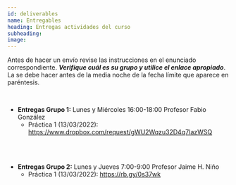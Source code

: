 ```yaml
---
id: deliverables
name: Entregables
heading: Entregas actividades del curso
subheading: 
image: 
---
```


Antes de hacer un envío revise las instrucciones en el enunciado correspondiente. ___Verifique cuál es su grupo y utilice el enlace apropiado___. La se debe hacer antes de la media noche de la fecha límite que aparece en paréntesis.

<br>

* **Entregas Grupo 1:** Lunes y Miércoles 16:00-18:00 Profesor Fabio González
  * Práctica 1 (13/03/2022): https://www.dropbox.com/request/gWU2Wqzu32D4q7IazWSQ

<br>
<br>

* **Entregas Grupo 2:** Lunes y Jueves 7:00-9:00 Profesor Jaime H. Niño
  * Práctica 1 (13/03/2022): https://rb.gy/0s37wk